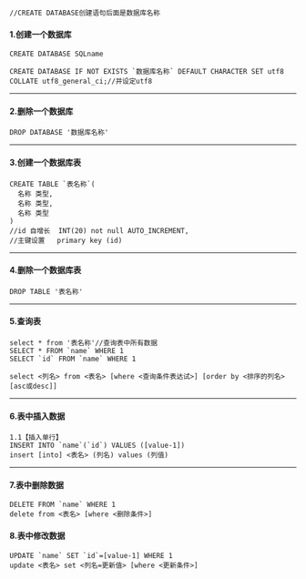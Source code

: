 

```	
//CREATE DATABASE创建语句后面是数据库名称
```

#### 1.创建一个数据库

```
CREATE DATABASE SQLname
```

```
CREATE DATABASE IF NOT EXISTS `数据库名称` DEFAULT CHARACTER SET utf8 COLLATE utf8_general_ci;//并设定utf8
```

***

#### 2.删除一个数据库

```
DROP DATABASE '数据库名称'
```

***

#### 3.创建一个数据库表

```
CREATE TABLE `表名称`(
  名称 类型,
  名称 类型,
  名称 类型
)
//id 自增长  INT(20) not null AUTO_INCREMENT,
//主键设置   primary key (id)
```

***

#### 4.删除一个数据库表

```
DROP TABLE '表名称'
```

***

#### 5.查询表

```
select * from '表名称'//查询表中所有数据
SELECT * FROM `name` WHERE 1
SELECT `id` FROM `name` WHERE 1
```

```
select <列名> from <表名> [where <查询条件表达试>] [order by <排序的列名>[asc或desc]]
```

***

#### 6.表中插入数据

```
1.1【插入单行】
INSERT INTO `name`(`id`) VALUES ([value-1])
insert [into] <表名> (列名) values (列值)
```

***

#### 7.表中删除数据

```
DELETE FROM `name` WHERE 1
delete from <表名> [where <删除条件>]
```

#### 8.表中修改数据

```
UPDATE `name` SET `id`=[value-1] WHERE 1
update <表名> set <列名=更新值> [where <更新条件>]
```


